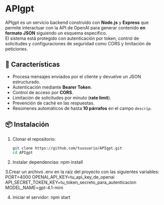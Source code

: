 # APIgpt

APIgpt es un servicio backend construido con **Node.js** y **Express** que permite interactuar con la API de OpenAI para generar contenido **en formato JSON** siguiendo un esquema específico.  
El sistema está protegido con autenticación por token, control de solicitudes y configuraciones de seguridad como CORS y limitación de peticiones.

## 🚀 Características
- Procesa mensajes enviados por el cliente y devuelve un JSON estructurado.
- Autenticación mediante **Bearer Token**.
- Control de acceso por **CORS**.
- Limitación de solicitudes por minuto (**rate limit**).
- Prevención de caché en las respuestas.
- Resúmenes automáticos de hasta **10 párrafos** en el campo `descrip`.

## 📦 Instalación

1. Clonar el repositorio:
   ```bash
   git clone https://github.com/tuusuario/APIgpt.git
   cd APIgpt

2. Instalar dependencias:
  npm install

3.Crear un archivo .env en la raíz del proyecto con las siguientes variables:
  PORT=4000
  OPENAI_API_KEY=tu_api_key_de_openai
  API_SECRET_TOKEN_KEY=tu_token_secreto_para_autenticacion
  MODEL_NAME=gpt-4.1-mini

4. Iniciar el servidor:
   npm start

